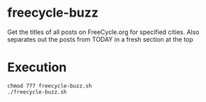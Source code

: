 # freecycle-buzz

Get the titles of all posts on FreeCycle.org for specified cities. Also separates out the posts from TODAY in a fresh section at the top

# Execution
```
chmod 777 freecycle-buzz.sh
./freecycle-buzz.sh
```
